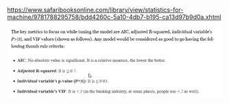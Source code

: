 

https://www.safaribooksonline.com/library/view/statistics-for-machine/9781788295758/bdd4260c-5a10-4db7-b195-ca13d97b9d0a.xhtml

![](/assets/metrics.png)

